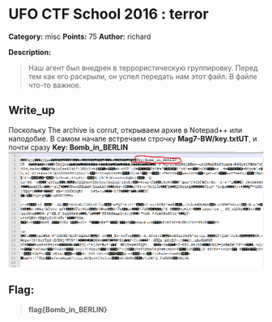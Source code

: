# UFO CTF School 2016 :  terror

**Category:** misc **Points:** 75
**Author:** richard 

**Description:**

> Наш агент был внедрен в террористическую группировку. Перед тем как его раскрыли, он успел передать нам этот файл. В файле что-то важное.

## Write_up


Поскольку The archive is corrut, открываем архив в Notepad++ или наподобие.
В самом начале встречаем строчку **Mag7-BW/key.txtUT**, и почти сразу **Key: Bomb\_in_BERLIN**
![1](./img/1.png)

## Flag:

> **flag{Bomb\_in_BERLIN}**
